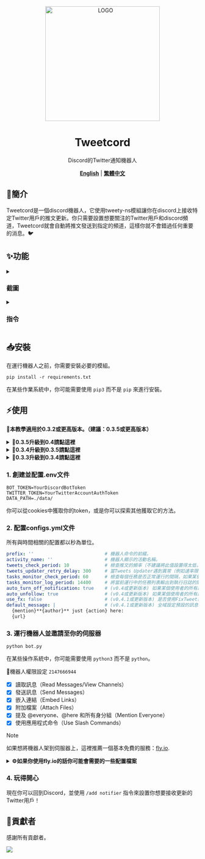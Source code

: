 <div align="center">

<img alt="LOGO" src="https://i.imgur.com/WKXJDZL.png" width="300" height="300" />
  
# Tweetcord

Discord的Twitter通知機器人

[**English**](./README.md) | [**繁體中文**](./README_zh.md)

</div>

## 📝簡介

Tweetcord是一個discord機器人，它使用tweety-ns模組讓你在discord上接收特定Twitter用戶的推文更新。你只需要設置想要關注的Twitter用戶和discord頻道，Tweetcord就會自動將推文發送到指定的頻道，這樣你就不會錯過任何重要的消息。🐦

## ✨功能

<details>
   <summary>

### 截圖

   </summary>
👇當你關注的用戶發布了新的推文，你的伺服器也會收到通知。

![](https://i.imgur.com/SXITM0a.png)

</details>

<details>
   <summary>

### 指令

   </summary>

👉 `/add notifier` `username` `channel` | `mention`

| 參數 | 類型 | 描述 |
| --------- | ----- | ----------- |
| `username` | str | 你想要開啟通知的Twitter用戶的用戶名 |
| `channel` | discord.TextChannel | 機器人發送通知的頻道 |
| `mention` | discord.Role | 通知時提及的身分組 |
| `type` | str | 設定是否啟用轉推和引用的通知 |

👉 `/remove notifier` `username` `channel`

| 參數 | 類型 | 描述 |
| --------- | ----- | ----------- |
| `username` | str | 你想要關閉通知的Twitter用戶的用戶名 |
| `channel` | discord.TextChannel | 設置為發送通知的頻道 |

👉 `/list users`

- 列出所有當前伺服器開啟通知的Twitter用戶

👉 `/sync` _(0.4版本的新功能)_

- 將新Twitter帳戶的通知與資料庫同步。如果你更改了bot使用的Twitter帳戶，請使用此指令

👉 `/customize message` `username` `channel` | `default` _(0.4版本的新功能)_

| 參數 | 類型 | 描述 |
| --------- | ----- | ----------- |
| `username` | str | 你想要設定自定義通知訊息的Twitter用戶的用戶名 |
| `channel` | discord.TextChannel | 機器人發送通知的頻道 |
| `default` | bool | 是否要還原至預設的設定 _(預設是false)_ |

目前自定義通知訊息有4種特別的變數可以使用，將在下面說明：

- `{action}` : 發文者的動作, 包括 `tweeted`, `retweeted` 和 `quoted` _(暫不支持中文)_
- `{author}` : 發文者的顯示名稱
- `{mention}` : 發送到discord時提及的身份組
- `{url}` : 推文的連結

</details>

## 📥安裝

在運行機器人之前，你需要安裝必要的模組。

```shell
pip install -r requirements.txt
```

在某些作業系統中，你可能需要使用 `pip3` 而不是 `pip` 來進行安裝。

## ⚡使用

**📢本教學適用於0.3.2或更高版本。（建議：0.3.5或更高版本）**

<details>
   <summary><b>📌0.3.5升級到0.4請點這裡</b></summary>

⚠️在一切開始之前請先更新 `tweety-ns` 至 `1.0.9.2` 版本並且從這個repo下載或拉取新的程式碼。

在 `cogs` 資料夾創建一個python檔案並命名為 `upgrade.py`，貼上下面的程式碼並運行機器人，使用斜線指令 `/upgrade version` 進行升級。升級結束後可以移除這個cog。

```py
import discord
from discord import app_commands
from core.classes import Cog_Extension
import sqlite3
import os

from src.permission import ADMINISTRATOR

class Upgrade(Cog_Extension):
    
    upgrade_group = app_commands.Group(name='upgrade', description='Upgrade something', default_permissions=ADMINISTRATOR)

    @upgrade_group.command(name='version', description='upgrade to Tweetcord 0.4')
    async def upgrade(self, itn: discord.Interaction):
        
        await itn.response.defer(ephemeral=True)
        
        conn = sqlite3.connect(f"{os.getenv('DATA_PATH')}tracked_accounts.db")
        cursor = conn.cursor()

        try:
            cursor.executescript("""
                ALTER TABLE user ADD enabled INTEGER DEFAULT 1;
                ALTER TABLE notification ADD customized_msg TEXT DEFAULT NULL;
            """)
            await itn.followup.send('successfully upgrade to 0.4, you can remove this cog and reboot the bot.')
        except:
            await itn.followup.send('upgrading to 0.4 failed, please try again or contact the author.')


async def setup(bot):
    await bot.add_cog(Upgrade(bot))
```

</details>

<details>
   <summary><b>📌0.3.4升級到0.3.5請點這裡</b></summary>

在 `cogs` 資料夾創建一個python檔案並命名為 `upgrade.py`，貼上下面的程式碼並運行機器人，使用斜線指令 `/upgrade` 進行升級。升級結束後可以移除這個cog。

```py
import discord
from discord import app_commands
from core.classes import Cog_Extension
import sqlite3
import os

from src.log import setup_logger
from src.permission_check import is_administrator

log = setup_logger(__name__)

class Upgrade(Cog_Extension):

    @is_administrator()
    @app_commands.command(name='upgrade', description='upgrade to Tweetcord 0.3.5')
    async def upgrade(self, itn: discord.Interaction):
        
        await itn.response.defer(ephemeral=True)
        
        conn = sqlite3.connect(f"{os.getenv('DATA_PATH')}tracked_accounts.db")
        cursor = conn.cursor()

        cursor.executescript('ALTER TABLE channel ADD server_id TEXT')
        
        cursor.execute('SELECT id FROM channel')
        channels = cursor.fetchall()
        
        for c in channels:
            try:
                channel = self.bot.get_channel(int(c[0]))
                cursor.execute('UPDATE channel SET server_id = ? WHERE id = ?', (channel.guild.id, channel.id))
            except:
                log.warning(f'the bot cannot obtain channel: {c[0]}, but this will not cause problems with the original features. The new feature can also be used normally on existing servers.')
                

        conn.commit()
        conn.close()

        await itn.followup.send('successfully upgrade to 0.3.5, you can remove this cog.')


async def setup(bot):
    await bot.add_cog(Upgrade(bot))
```

</details>

<details>
   <summary><b>📌0.3.3升級到0.3.4請點這裡</b></summary>

因為資料庫結構更新因此必須使用以下程式碼更新資料庫結構。

```py
from dotenv import load_dotenv
import os
import sqlite3

load_dotenv()

conn = sqlite3.connect(f"{os.getenv('DATA_PATH')}tracked_accounts.db")
cursor = conn.cursor()

cursor.execute('ALTER TABLE notification ADD enabled INTEGER DEFAULT 1')

conn.commit()
conn.close()
```

</details>

### 1. 創建並配置.env文件

```env
BOT_TOKEN=YourDiscordBotToken
TWITTER_TOKEN=YourTwitterAccountAuthToken
DATA_PATH=./data/
```

你可以從cookies中獲取你的token，或是你可以探索其他獲取它的方法。

### 2. 配置configs.yml文件

所有與時間相關的配置都以秒為單位。

```yml
prefix: ''                          # 機器人命令的前綴。
activity_name: ''                   # 機器人顯示的活動名稱。
tweets_check_period: 10             # 檢查推文的頻率（不建議將此值設置得太低，以避免速率限制）。
tweets_updater_retry_delay: 300     # 當Tweets Updater遇到異常（例如速率限制）時的重試間隔。
tasks_monitor_check_period: 60      # 檢查每個任務是否正常運行的間隔，如果某個任務停止了，嘗試重新啟動。
tasks_monitor_log_period: 14400     # 將當前運行中的任務列表輸出到執行日誌的間隔。
auto_turn_off_notification: true    # (v0.4或更新版本) 如果某個使用者的所有通知都已停用，決定是否取消追蹤該使用者。
auto_unfollow: true                 # (v0.4或更新版本) 如果某個使用者的所有通知都已停用，決定是否停用該使用者的通知（Twitter端）。
use_fx: false                       # (v0.4.1或更新版本) 是否使用FixTweet來嵌入內容而不是使用內建的嵌入
default_message: |                  # (v0.4.1或更新版本) 全域設定預設的訊息格式
  {mention}**{author}** just {action} here: 
  {url}
```

### 3. 運行機器人並邀請至你的伺服器

```shell
python bot.py
```

在某些操作系統中，你可能需要使用 `python3` 而不是 `python`。

🔧機器人權限設定 `2147666944`

- [x] 讀取訊息（Read Messages/View Channels）
- [x] 發送訊息（Send Messages）
- [x] 嵌入連結（Embed Links）
- [x] 附加檔案（Attach Files）
- [x] 提及 @everyone、@here 和所有身分組（Mention Everyone）
- [x] 使用應用程式命令（Use Slash Commands）

> [!NOTE]
> 如果想將機器人架到伺服器上，這裡推薦一個基本免費的服務：[fly.io](https://fly.io).

<details>
   <summary><b>⚙️如果你使用fly.io的話你可能會需要的一些配置檔案</b></summary>

- dockerfile

```dockerfile
FROM python:3.10.9
WORKDIR /bot
COPY requirements.txt /bot/
RUN pip install -r requirements.txt
COPY . /bot/
CMD python bot.py
```

- fly.toml

```toml
app = "你的APP名稱"
primary_region = "你的APP地區"

[env]
  DATA_PATH = "/data/"

[mounts]
  source = "你的APP的VOLUME名稱"
  destination = "/data"
```

</details>

### 4. 玩得開心

現在你可以回到Discord，並使用 `/add notifier` 指令來設置你想要接收更新的Twitter用戶！

## 💪貢獻者

感謝所有貢獻者。

[![](https://contrib.rocks/image?repo=Yuuzi261/Tweetcord)](https://github.com/Yuuzi261/Tweetcord/graphs/contributors)

